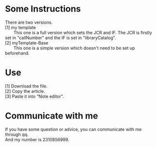 # Some Instructions
There are two versions. \
[1] my template \
&emsp;&emsp;This one is a full version which sets the JCR and IF. The JCR is firstly set in "callNumber" and the IF is set in "libraryCatalog". \
[2] myTemplate-Base \
&emsp;&emsp;This one is a simple version which doesn't need to be set up beforehand. 
    
# Use
[1] Download the file. \
[2] Copy the article. \
[3] Paste it into "Note editor".

# Communicate with me
If you have some question or advice, you can communicate with me through qq. \
And my number is 2310856999.

